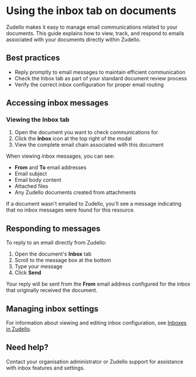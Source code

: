 # Using the inbox tab on documents

Zudello makes it easy to manage email communications related to your documents. This guide explains how to view, track, and respond to emails associated with your documents directly within Zudello.

## Best practices

- Reply promptly to email messages to maintain efficient communication
- Check the Inbox tab as part of your standard document review process
- Verify the correct inbox configuration for proper email routing

## Accessing inbox messages

### Viewing the Inbox tab

1. Open the document you want to check communications for
2. Click the **Inbox** icon at the top right of the modal
3. View the complete email chain associated with this document

When viewing inbox messages, you can see:

- **From** and **To** email addresses
- Email subject
- Email body content
- Attached files
- Any Zudello documents created from attachments

If a document wasn't emailed to Zudello, you'll see a message indicating that no inbox messages were found for this resource.

## Responding to messages

To reply to an email directly from Zudello:

1. Open the document's **Inbox** tab
2. Scroll to the message box at the bottom
3. Type your message
4. Click **Send**

Your reply will be sent from the **From** email address configured for the inbox that originally received the document.

## Managing inbox settings

For information about viewing and editing inbox configuration, see [Inboxes in Zudello](Inboxes%20in%20Zudello.md).

## Need help?

Contact your organisation administrator or Zudello support for assistance with inbox features and settings.